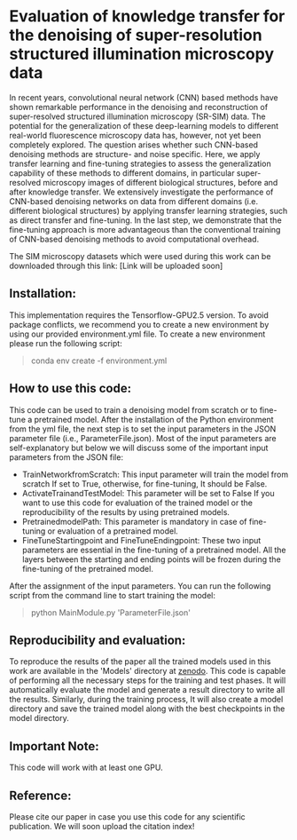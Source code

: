 # Evaluation of knowledge transfer for the denoising of super-resolution structured illumination microscopy data

In recent years, convolutional neural network (CNN) based methods have shown remarkable performance in the denoising and reconstruction of super-resolved structured illumination microscopy (SR-SIM) data. The potential for the generalization of these deep-learning models to different real-world fluorescence microscopy data has, however, not yet been completely explored. The question arises whether such CNN-based denoising methods are structure- and noise specific. Here, we apply transfer learning and fine-tuning strategies to assess the generalization capability of these methods to different domains, in particular super-resolved microscopy images of different biological structures, before and after knowledge transfer. We extensively investigate the performance of CNN-based denoising networks on data from different domains (i.e. different biological structures) by applying transfer learning strategies, such as direct transfer and fine-tuning. In the last step, we demonstrate that the fine-tuning approach is more advantageous than the conventional training of CNN-based denoising methods to avoid computational overhead.

The SIM microscopy datasets which were used during this work can be downloaded through this link: [Link will be uploaded soon]  

## Installation:

This implementation requires the Tensorflow-GPU2.5 version. To avoid package conflicts, we recommend you to create a new environment by using our provided environment.yml file. To create a new environment please run the following script:

>  conda env create -f environment.yml

## How to use this code:

This code can be used to train a denoising model from scratch or to fine-tune a pretrained model. After the installation of the Python environment from the yml file, the next step is to set the input parameters in the JSON parameter file (i.e., ParameterFile.json). Most of the input parameters are self-explanatory but below we will discuss some of the important input parameters from the JSON file:

- TrainNetworkfromScratch: This input parameter will train the model from scratch If set to True, otherwise, for fine-tuning, It should be False.
- ActivateTrainandTestModel: This parameter will be set to False If you want to use this code for evaluation of the trained model or the reproducibility of the results by using pretrained models.
- PretrainedmodelPath: This parameter is mandatory in case of fine-tuning or evaluation of a pretrained model.
- FineTuneStartingpoint and FineTuneEndingpoint: These two input parameters are essential in the fine-tuning of a pretrained model. All the layers between the starting and ending points will be frozen during the fine-tuning of the pretrained model.

After the assignment of the input parameters. You can run the following script from the command line to start training the model:

> python MainModule.py 'ParameterFile.json'

## Reproducibility and evaluation:

To reproduce the results of the paper all the trained models used in this work are available in the 'Models' directory at [zenodo](https://zenodo.org/deposit/7626173). This code is capable of performing all the necessary steps for the training and test phases. It will automatically evaluate the model and generate a result directory to write all the results. Similarly, during the training process, It will also create a model directory and save the trained model along with the best checkpoints in the model directory.   

## Important Note:

This code will work with at least one GPU.

## Reference:

Please cite our paper in case you use this code for any scientific publication. We will soon upload the citation index!




